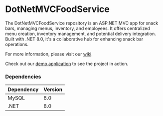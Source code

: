 # DotNetMVCFoodService
The DotNetMVCFoodService repository is an ASP.NET MVC app for snack bars, managing menus, inventory, and employees. It offers centralized menu creation, inventory management, and potential delivery integration. Built with .NET 8.0, it's a collaborative hub for enhancing snack bar operations.

For more information, please visit our [wiki](https://github.com/Org-FoodService/DotNetMVCFoodService/wiki).

Check out our [demo application](https://foodservice.azurewebsites.net/) to see the project in action.

### Dependencies

| Dependency | Version |
|------------|---------|
| MySQL      | 8.0     |
| .NET       | 8.0     |

